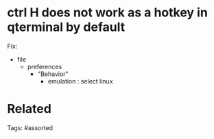 # ctrl H does not work as a hotkey in qterminal by default 
Fix:
- file
  - preferences
    - "Behavior"
      - emulation : select linux

# Related

Tags:
    #assorted
